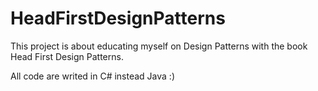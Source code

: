 # HeadFirstDesignPatterns
This project is about educating myself on Design Patterns with the book Head First Design Patterns.

All code are writed in C# instead Java :)
